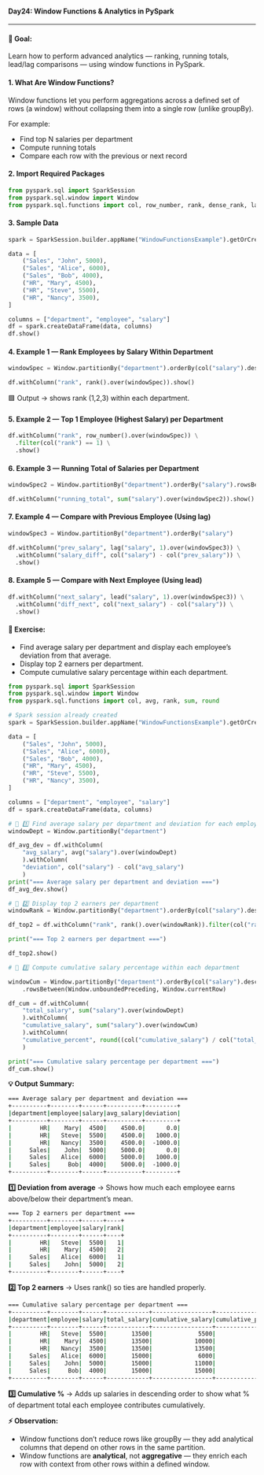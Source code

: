 #### Day24: Window Functions & Analytics in PySpark
---
#### 🎯 Goal:
Learn how to perform advanced analytics — ranking, running totals, lead/lag comparisons — using window functions in PySpark.
#### 1. What Are Window Functions?
Window functions let you perform aggregations across a defined set of rows (a window) without collapsing them into a single row (unlike groupBy).

For example:
- Find top N salaries per department
- Compute running totals
- Compare each row with the previous or next record
#### 2. Import Required Packages
``` python
from pyspark.sql import SparkSession
from pyspark.sql.window import Window
from pyspark.sql.functions import col, row_number, rank, dense_rank, lag, lead, sum
```
#### 3. Sample Data

``` python
spark = SparkSession.builder.appName("WindowFunctionsExample").getOrCreate()

data = [
    ("Sales", "John", 5000),
    ("Sales", "Alice", 6000),
    ("Sales", "Bob", 4000),
    ("HR", "Mary", 4500),
    ("HR", "Steve", 5500),
    ("HR", "Nancy", 3500),
]

columns = ["department", "employee", "salary"]
df = spark.createDataFrame(data, columns)
df.show()
```
#### 4. Example 1 — Rank Employees by Salary Within Department

``` python
windowSpec = Window.partitionBy("department").orderBy(col("salary").desc())

df.withColumn("rank", rank().over(windowSpec)).show()
```
🟩 Output → shows rank (1,2,3) within each department.

#### 5. Example 2 — Top 1 Employee (Highest Salary) per Department

``` python
df.withColumn("rank", row_number().over(windowSpec)) \
  .filter(col("rank") == 1) \
  .show()
```
#### 6. Example 3 — Running Total of Salaries per Department

``` python
windowSpec2 = Window.partitionBy("department").orderBy("salary").rowsBetween(Window.unboundedPreceding, 0)

df.withColumn("running_total", sum("salary").over(windowSpec2)).show()
```

#### 7. Example 4 — Compare with Previous Employee (Using lag)

``` python
windowSpec3 = Window.partitionBy("department").orderBy("salary")

df.withColumn("prev_salary", lag("salary", 1).over(windowSpec3)) \
  .withColumn("salary_diff", col("salary") - col("prev_salary")) \
  .show()
```

#### 8. Example 5 — Compare with Next Employee (Using lead)

``` python
df.withColumn("next_salary", lead("salary", 1).over(windowSpec3)) \
  .withColumn("diff_next", col("next_salary") - col("salary")) \
  .show()
```

#### 🧩 Exercise:

- Find average salary per department and display each employee’s deviation from that average. 
- Display top 2 earners per department. 
- Compute cumulative salary percentage within each department.

``` python
from pyspark.sql import SparkSession
from pyspark.sql.window import Window
from pyspark.sql.functions import col, avg, rank, sum, round

# Spark session already created
spark = SparkSession.builder.appName("WindowFunctionsExample").getOrCreate()

data = [
    ("Sales", "John", 5000),
    ("Sales", "Alice", 6000),
    ("Sales", "Bob", 4000),
    ("HR", "Mary", 4500),
    ("HR", "Steve", 5500),
    ("HR", "Nancy", 3500),
]

columns = ["department", "employee", "salary"]
df = spark.createDataFrame(data, columns)

# 🧩 1️⃣ Find average salary per department and deviation for each employee
windowDept = Window.partitionBy("department")

df_avg_dev = df.withColumn(
	"avg_salary", avg("salary").over(windowDept)
	).withColumn(
	"deviation", col("salary") - col("avg_salary")
	)
print("=== Average salary per department and deviation ===")
df_avg_dev.show()

# 🧩 2️⃣ Display top 2 earners per department
windowRank = Window.partitionBy("department").orderBy(col("salary").desc())

df_top2 = df.withColumn("rank", rank().over(windowRank)).filter(col("rank") <= 2)

print("=== Top 2 earners per department ===")

df_top2.show()

# 🧩 3️⃣ Compute cumulative salary percentage within each department

windowCum = Window.partitionBy("department").orderBy(col("salary").desc())\
	.rowsBetween(Window.unboundedPreceding, Window.currentRow)

df_cum = df.withColumn(
	"total_salary", sum("salary").over(windowDept)
	).withColumn(
	"cumulative_salary", sum("salary").over(windowCum)
	).withColumn(
	"cumulative_percent", round((col("cumulative_salary") / col("total_salary")) * 100, 2)
	)

print("=== Cumulative salary percentage per department ===")
df_cum.show()
```
**💡 Output Summary:**
``` bash
=== Average salary per department and deviation ===
+----------+--------+------+----------+---------+                               
|department|employee|salary|avg_salary|deviation|
+----------+--------+------+----------+---------+
|        HR|    Mary|  4500|    4500.0|      0.0|
|        HR|   Steve|  5500|    4500.0|   1000.0|
|        HR|   Nancy|  3500|    4500.0|  -1000.0|
|     Sales|    John|  5000|    5000.0|      0.0|
|     Sales|   Alice|  6000|    5000.0|   1000.0|
|     Sales|     Bob|  4000|    5000.0|  -1000.0|
+----------+--------+------+----------+---------+
```
**1️⃣ Deviation from average** → Shows how much each employee earns above/below their department’s mean.
``` bash
=== Top 2 earners per department ===
+----------+--------+------+----+
|department|employee|salary|rank|
+----------+--------+------+----+
|        HR|   Steve|  5500|   1|
|        HR|    Mary|  4500|   2|
|     Sales|   Alice|  6000|   1|
|     Sales|    John|  5000|   2|
+----------+--------+------+----+
```
**2️⃣ Top 2 earners** → Uses rank() so ties are handled properly.
``` bash
=== Cumulative salary percentage per department ===
+----------+--------+------+------------+-----------------+------------------+
|department|employee|salary|total_salary|cumulative_salary|cumulative_percent|
+----------+--------+------+------------+-----------------+------------------+
|        HR|   Steve|  5500|       13500|             5500|             40.74|
|        HR|    Mary|  4500|       13500|            10000|             74.07|
|        HR|   Nancy|  3500|       13500|            13500|             100.0|
|     Sales|   Alice|  6000|       15000|             6000|              40.0|
|     Sales|    John|  5000|       15000|            11000|             73.33|
|     Sales|     Bob|  4000|       15000|            15000|             100.0|
+----------+--------+------+------------+-----------------+------------------+
```
**3️⃣ Cumulative %** → Adds up salaries in descending order to show what % of department total each employee contributes cumulatively.

**⚡ Observation:**

- Window functions don’t reduce rows like groupBy — they add analytical columns that depend on other rows in the same partition.
- Window functions are **analytical**, not **aggregative** — they enrich each row with context from other rows within a defined window.
